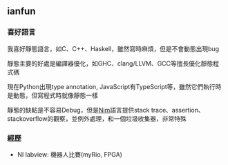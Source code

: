 ## ianfun

### 喜好語言

我喜好靜態語言，如C、C++、Haskell，雖然寫時麻煩，但是不會動態出現bug

靜態主要的好處是編譯器優化，如GHC、clang/LLVM、GCC等擅長優化靜態程式碼

現在Python出現type annotation, JavaScript有TypeScript等，雖然它們執行時是動態，但寫程式時就像靜態一樣

靜態的缺點是不容易Debug，但是[Nim](https://nim-lang.org/)語言提供stack trace、assertion、stackoverflow的觀察，並例外處理，和一個垃圾收集器，非常特殊

### 經歷

* NI labview: 機器人比賽(myRio, FPGA)
